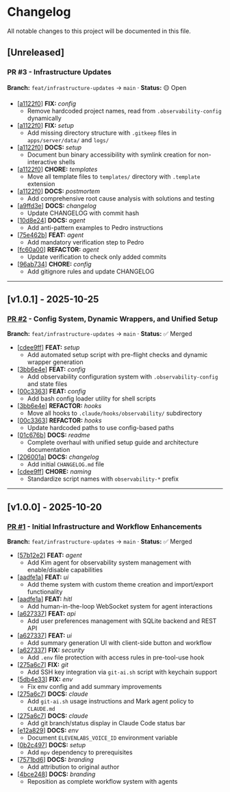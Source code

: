 # Changelog

All notable changes to this project will be documented in this file.

## [Unreleased]

### PR #3 - Infrastructure Updates
**Branch:** `feat/infrastructure-updates` → `main` · **Status:** 🟡 Open

- [[a1122f0](https://github.com/apolopena/multi-agent-workflow/commit/a1122f0)] **FIX:** *config*
  - Remove hardcoded project names, read from `.observability-config` dynamically
- [[a1122f0](https://github.com/apolopena/multi-agent-workflow/commit/a1122f0)] **FIX:** *setup*
  - Add missing directory structure with `.gitkeep` files in `apps/server/data/` and `logs/`
- [[a1122f0](https://github.com/apolopena/multi-agent-workflow/commit/a1122f0)] **DOCS:** *setup*
  - Document bun binary accessibility with symlink creation for non-interactive shells
- [[a1122f0](https://github.com/apolopena/multi-agent-workflow/commit/a1122f0)] **CHORE:** *templates*
  - Move all template files to `templates/` directory with `.template` extension
- [[a1122f0](https://github.com/apolopena/multi-agent-workflow/commit/a1122f0)] **DOCS:** *postmortem*
  - Add comprehensive root cause analysis with solutions and testing
- [[a9ffd3e](https://github.com/apolopena/multi-agent-workflow/commit/a9ffd3e)] **DOCS:** *changelog*
  - Update CHANGELOG with commit hash
- [[10d8e24](https://github.com/apolopena/multi-agent-workflow/commit/10d8e24)] **DOCS:** *agent*
  - Add anti-pattern examples to Pedro instructions
- [[75e462b](https://github.com/apolopena/multi-agent-workflow/commit/75e462b)] **FEAT:** *agent*
  - Add mandatory verification step to Pedro
- [[fc60a00](https://github.com/apolopena/multi-agent-workflow/commit/fc60a00)] **REFACTOR:** *agent*
  - Update verification to check only added commits
- [[96ab734](https://github.com/apolopena/multi-agent-workflow/commit/96ab734)] **CHORE:** *config*
  - Add gitignore rules and update CHANGELOG

---

## [v1.0.1] - 2025-10-25

### [PR #2](https://github.com/apolopena/multi-agent-workflow/pull/2) - Config System, Dynamic Wrappers, and Unified Setup
**Branch:** `feat/infrastructure-updates` → `main` · **Status:** ✅ Merged

- [[cdee9ff](https://github.com/apolopena/multi-agent-workflow/commit/cdee9ff)] **FEAT:** *setup*
  - Add automated setup script with pre-flight checks and dynamic wrapper generation
- [[3bb6e4e](https://github.com/apolopena/multi-agent-workflow/commit/3bb6e4e)] **FEAT:** *config*
  - Add observability configuration system with `.observability-config` and state files
- [[00c3363](https://github.com/apolopena/multi-agent-workflow/commit/00c3363)] **FEAT:** *config*
  - Add bash config loader utility for shell scripts
- [[3bb6e4e](https://github.com/apolopena/multi-agent-workflow/commit/3bb6e4e)] **REFACTOR:** *hooks*
  - Move all hooks to `.claude/hooks/observability/` subdirectory
- [[00c3363](https://github.com/apolopena/multi-agent-workflow/commit/00c3363)] **REFACTOR:** *hooks*
  - Update hardcoded paths to use config-based paths
- [[01c676b](https://github.com/apolopena/multi-agent-workflow/commit/01c676b)] **DOCS:** *readme*
  - Complete overhaul with unified setup guide and architecture documentation
- [[206001a](https://github.com/apolopena/multi-agent-workflow/commit/206001a)] **DOCS:** *changelog*
  - Add initial `CHANGELOG.md` file
- [[cdee9ff](https://github.com/apolopena/multi-agent-workflow/commit/cdee9ff)] **CHORE:** *naming*
  - Standardize script names with `observability-*` prefix

---

## [v1.0.0] - 2025-10-20

### [PR #1](https://github.com/apolopena/multi-agent-workflow/pull/1) - Initial Infrastructure and Workflow Enhancements
**Branch:** `feat/infrastructure-updates` → `main` · **Status:** ✅ Merged

- [[57b12e2](https://github.com/apolopena/multi-agent-workflow/commit/57b12e2)] **FEAT:** *agent*
  - Add Kim agent for observability system management with enable/disable capabilities
- [[aadfe1a](https://github.com/apolopena/multi-agent-workflow/commit/aadfe1a)] **FEAT:** *ui*
  - Add theme system with custom theme creation and import/export functionality
- [[aadfe1a](https://github.com/apolopena/multi-agent-workflow/commit/aadfe1a)] **FEAT:** *hitl*
  - Add human-in-the-loop WebSocket system for agent interactions
- [[a627337](https://github.com/apolopena/multi-agent-workflow/commit/a627337)] **FEAT:** *api*
  - Add user preferences management with SQLite backend and REST API
- [[a627337](https://github.com/apolopena/multi-agent-workflow/commit/a627337)] **FEAT:** *ui*
  - Add summary generation UI with client-side button and workflow
- [[a627337](https://github.com/apolopena/multi-agent-workflow/commit/a627337)] **FIX:** *security*
  - Add `.env` file protection with access rules in pre-tool-use hook
- [[275a6c7](https://github.com/apolopena/multi-agent-workflow/commit/275a6c7)] **FIX:** *git*
  - Add SSH key integration via `git-ai.sh` script with keychain support
- [[5db4e33](https://github.com/apolopena/multi-agent-workflow/commit/5db4e33)] **FIX:** *env*
  - Fix env config and add summary improvements
- [[275a6c7](https://github.com/apolopena/multi-agent-workflow/commit/275a6c7)] **DOCS:** *claude*
  - Add `git-ai.sh` usage instructions and Mark agent policy to `CLAUDE.md`
- [[275a6c7](https://github.com/apolopena/multi-agent-workflow/commit/275a6c7)] **DOCS:** *claude*
  - Add git branch/status display in Claude Code status bar
- [[e12a829](https://github.com/apolopena/multi-agent-workflow/commit/e12a829)] **DOCS:** *env*
  - Document `ELEVENLABS_VOICE_ID` environment variable
- [[0b2c497](https://github.com/apolopena/multi-agent-workflow/commit/0b2c497)] **DOCS:** *setup*
  - Add `mpv` dependency to prerequisites
- [[7571bd6](https://github.com/apolopena/multi-agent-workflow/commit/7571bd6)] **DOCS:** *branding*
  - Add attribution to original author
- [[4bce248](https://github.com/apolopena/multi-agent-workflow/commit/4bce248)] **DOCS:** *branding*
  - Reposition as complete workflow system with agents
